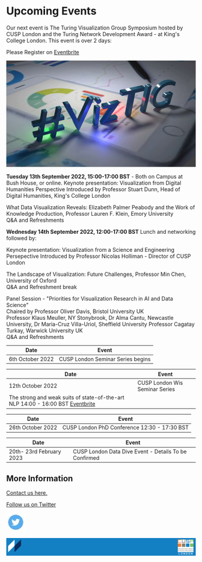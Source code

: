 # Upcoming Events

Our next event is The Turing Visualization Group Symposium hosted by CUSP London and the Turing Network Development Award - at King's College London.
This event is over 2 days: 

Please Register on [Eventbrite](https://www.eventbrite.co.uk/e/viztig-symposium-2022-tickets-396511164567)

![VizTIG.png](./assets/VizTIG.png)

<b>Tuesday 13th September 2022, 15:00-17:00 BST</b> - Both on Campus at Bush House, or online.
Keynote presentation: Visualization from Digital Humanities Perspective
Introduced by Professor Stuart Dunn, Head of Digital Humanities, King's College London

What Data Visualization Reveals: Elizabeth Palmer Peabody and the Work of Knowledge Production, Professor Lauren F. Klein, Emory University<br>
Q&A and Refreshments

<b>Wednesday 14th September 2022, 12:00-17:00 BST</b> Lunch and networking followed by:

Keynote presentation: Visualization from a Science and Engineering Persepective
Introduced by Professor Nicolas Holliman - Director of CUSP London

The Landscape of Visualization: Future Challenges, Professor Min Chen, University of Oxford<br>
Q&A and Refreshment break

Panel Session - "Priorities for Visualization Research in AI and Data Science"<br>
Chaired by Professor Oliver Davis, Bristol University UK <br>
Professor Klaus Meuller, NY Stonybrook, Dr Alma Cantu, Newcastle University, Dr Maria-Cruz Villa-Uriol, Sheffield University
Professor Cagatay Turkay, Warwick University UK<br>
Q&A and Refreshments


| Date | Event |
|-----------------------|-----------------------|
|6th October 2022|CUSP London Seminar Series begins|

| Date | Event |
|-----------------------|-----------------------|
|12th October 2022|CUSP London Wis Seminar Series|
|The strong and weak suits of state-of-the-art NLP 14:00 - 16:00 BST [Eventbrite](https://www.kcl.ac.uk/events/wis-seminar-series-the-strong-and-weak-suits-of-state-of-the-art-nlp)|


| Date | Event |
|-----------------------|-----------------------|
|26th October 2022|CUSP London PhD Conference 12:30 - 17:30 BST |                                                        



| Date | Event |
|-----------------------|-----------------------|
|20th- 23rd February 2023|CUSP London Data Dive Event - Details To be Confirmed |                                        


## More Information
[Contact us here.](./YouCanJoinUs.md)<br>


[Follow us on Twitter](https://twitter.com/cusplondon?lang=en)
<br>

![TwitterLogo.jpg](./assets/TwitterLogo.jpg)

![CUSP London Logo](./assets/CUSPbanner_thin_03.png)
